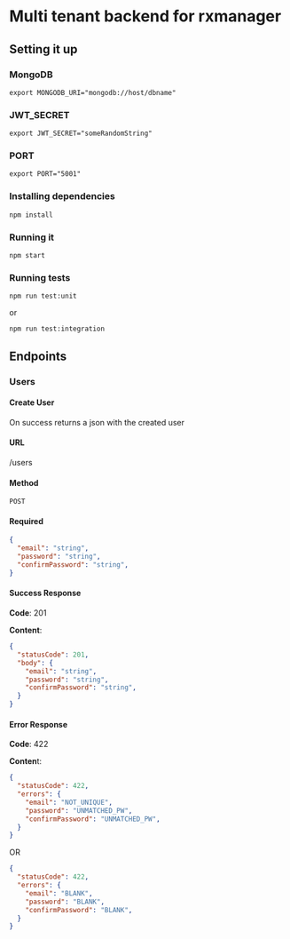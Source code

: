 # Multi tenant backend for rxmanager

## Setting it up

### MongoDB
```shell
export MONGODB_URI="mongodb://host/dbname"
```

### JWT_SECRET
```shell
export JWT_SECRET="someRandomString"
```

### PORT
```shell
export PORT="5001"
```

### Installing dependencies
```shell
npm install
```

### Running it
```shell
npm start
```

### Running tests

```shell
npm run test:unit
```

or

```shell
npm run test:integration
```

## Endpoints

### Users

#### Create User
On success returns a json with the created user

#### URL
/users

#### Method
`POST`

#### Required
```json
{
  "email": "string",
  "password": "string",
  "confirmPassword": "string",
}
```

#### Success Response
**Code**: 201

**Content**: 
```json
{
  "statusCode": 201,
  "body": {
    "email": "string",
    "password": "string",
    "confirmPassword": "string",
  }
}
```

#### Error Response
**Code**: 422

**Conten**t:
```json
{
  "statusCode": 422,
  "errors": {
    "email": "NOT_UNIQUE",
    "password": "UNMATCHED_PW",
    "confirmPassword": "UNMATCHED_PW",
  }
}
```
OR
```json
{
  "statusCode": 422,
  "errors": {
    "email": "BLANK",
    "password": "BLANK",
    "confirmPassword": "BLANK",
  }
}
```
